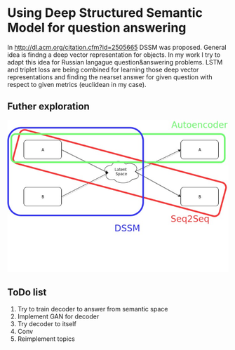 # Using Deep Structured Semantic Model for question answering
In http://dl.acm.org/citation.cfm?id=2505665 DSSM was proposed. General idea is findng a deep vector representation for objects. In my work I try to adapt this idea for Russian langague question&answering problems. LSTM and triplet loss are being combined for learning those deep vector representations and finding the nearset answer for given question with respect to given metrics (euclidean in my case).



## Futher exploration


![pic](https://github.com/Omrigan/QAprediction/raw/master/dream_model.jpg)



## ToDo list
1. Try to train decoder to answer from semantic space
2. Implement GAN for decoder
3. Try decoder to itself
4. Conv
5. Reimplement topics
